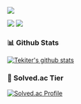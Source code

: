 <a href="https://hits.seeyoufarm.com"><img src="https://hits.seeyoufarm.com/api/count/incr/badge.svg?url=https%3A%2F%2Fgithub.com%2FTekiter&count_bg=%23217FBC&title_bg=%23555555&icon=&icon_color=%23E7E7E7&title=hits&edge_flat=false"/></a>


<a href="https://tekiter.github.io"><img src="https://img.shields.io/badge/-Profile-2f916d?style=flat-square"></a>
<a href="https://tekiter.tistory.com/"><img src="https://img.shields.io/badge/-Tech%20Blog-2671bd?style=flat-square"></a>


### 📊 Github Stats
[![Tekiter's github stats](https://github-readme-stats.vercel.app/api?username=tekiter&theme=vue&show_icons=true)](https://github.com/anuraghazra/github-readme-stats)

### 🏅 Solved.ac Tier
[![Solved.ac Profile](http://mazassumnida.wtf/api/v2/generate_badge?boj=geon08)](https://solved.ac/geon08)

